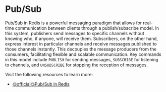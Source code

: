 # Pub/Sub

Pub/Sub in Redis is a powerful messaging paradigm that allows for real-time communication between clients through a publish/subscribe model. In this system, publishers send messages to specific channels without knowing who, if anyone, will receive them. Subscribers, on the other hand, express interest in particular channels and receive messages published to those channels instantly. This decouples the message producers from the consumers, facilitating flexible and scalable communication. Key commands in this model include `PUBLISH` for sending messages, `SUBSCRIBE` for listening to channels, and `UNSUBSCRIBE` for stopping the reception of messages.

Visit the following resources to learn more:

- [@official@Pub/Sub in Redis](https://redis.io/docs/latest/develop/interact/pubsub/)
